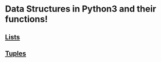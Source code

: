 # Data Structures in Python3 and their functions!
## [Lists](https://github.com/kameshkotwani/python3-notes/blob/main/lists.md)

## [Tuples](https://github.com/kameshkotwani/python3-notes/blob/main/tuples.md)

